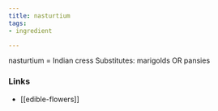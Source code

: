 ```yaml
---
title: nasturtium
tags:
- ingredient

---
```

nasturtium = Indian cress Substitutes: marigolds OR pansies

### Links

* [[edible-flowers]]
